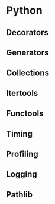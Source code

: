 # Python

## Decorators

## Generators

## Collections

## Itertools

## Functools

## Timing

## Profiling

## Logging

## Pathlib
